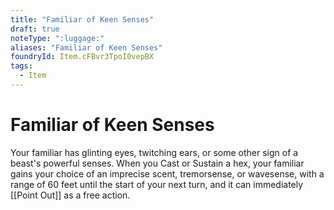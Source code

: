 ```yaml
---
title: "Familiar of Keen Senses"
draft: true
noteType: ":luggage:"
aliases: "Familiar of Keen Senses"
foundryId: Item.cFBvr3TpoI0vepBX
tags:
  - Item
---
```


# Familiar of Keen Senses

Your familiar has glinting eyes, twitching ears, or some other sign of a beast's powerful senses. When you Cast or Sustain a hex, your familiar gains your choice of an imprecise scent, tremorsense, or wavesense, with a range of 60 feet until the start of your next turn, and it can immediately [[Point Out]] as a free action.
